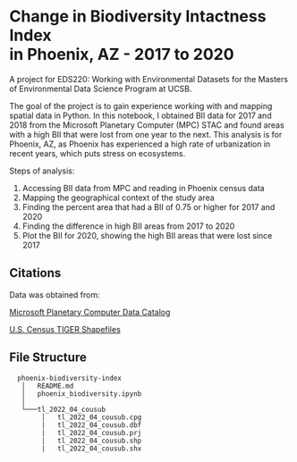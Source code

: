 # Change in Biodiversity Intactness Index <br> in Phoenix, AZ - 2017 to 2020

A project for EDS220: Working with Environmental Datasets for the Masters of Environmental Data Science Program at UCSB. 

The goal of the project is to gain experience working with and mapping spatial data in Python. In this notebook, I obtained BII data for 2017 and 2018 from the Microsoft Planetary Computer (MPC) STAC and found areas with a high BII that were lost from one year to the next. This analysis is for Phoenix, AZ, as Phoenix has experienced a high rate of urbanization in recent years, which puts stress on ecosystems. 

Steps of analysis:

1. Accessing BII data from MPC and reading in Phoenix census data
2. Mapping the geographical context of the study area
3. Finding the percent area that had a BII of 0.75 or higher for 2017 and 2020
4. Finding the difference in high BII areas from 2017 to 2020
5. Plot the BII for 2020, showing the high BII areas that were lost since 2017

## Citations
Data was obtained from:

[Microsoft Planetary Computer Data Catalog](https://planetarycomputer.microsoft.com/catalog)

[U.S. Census TIGER Shapefiles](https://www.census.gov/cgi-bin/geo/shapefiles/index.php?year=2022&layergroup=County+Subdivisions)

## File Structure

      phoenix-biodiversity-index  
       │   README.md  
       │   phoenix_biodiversity.ipynb      
       │
       └───tl_2022_04_cousub
            │   tl_2022_04_cousub.cpg
            |   tl_2022_04_cousub.dbf
            |   tl_2022_04_cousub.prj
            |   tl_2022_04_cousub.shp
            |   tl_2022_04_cousub.shx

            

